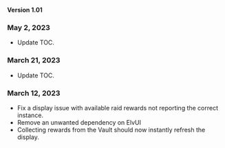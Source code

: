 **Version 1.01**

### May 2, 2023
* Update TOC.

### March 21, 2023
* Update TOC.

### March 12, 2023
* Fix a display issue with available raid rewards not reporting the correct instance.
* Remove an unwanted dependency on ElvUI
* Collecting rewards from the Vault should now instantly refresh the display.